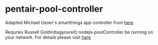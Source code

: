 # pentair-pool-controller

Adapted Michael Usner's smartthings app controller from [here](https://github.com/michaelusner/pentair-pool-controler)

Requries Russell Goldin(tagyoureit) nodejs-poolController be running on your network.  For details please visit [here](https://github.com/tagyoureit/nodejs-poolController)
